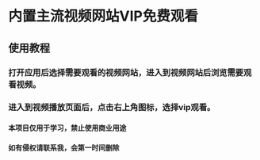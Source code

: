
# 内置主流视频网站VIP免费观看

## 使用教程

### 打开应用后选择需要观看的视频网站，进入到视频网站后浏览需要观看视频。
### 进入到视频播放页面后，点击右上角图标，选择vip观看。

#### 本项目仅用于学习，禁止使用商业用途
#### 如有侵权请联系我，会第一时间删除
